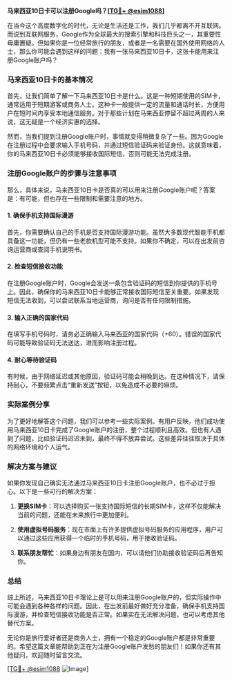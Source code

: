**马来西亚10日卡可以注册Google吗？[[TG💪+ @esim1088](https://t.me/s/esim1088)]**

在当今这个高度数字化的时代，无论是生活还是工作，我们几乎都离不开互联网。而说到互联网服务，Google作为全球最大的搜索引擎和科技巨头之一，其重要性毋庸置疑。但如果你是一位经常旅行的朋友，或者是一名需要在国外使用网络的人士，那么你可能会遇到这样的问题：我有一张马来西亚10日卡，这张卡能用来注册Google账户吗？

### 马来西亚10日卡的基本情况

首先，让我们简单了解一下马来西亚10日卡是什么。这是一种短期使用的SIM卡，通常适用于短期游客或商务人士。这种卡一般提供一定的流量和通话时长，方便用户在短时间内享受本地通信服务。对于那些计划在马来西亚停留不超过两周的人来说，这无疑是一个经济实惠的选择。

然而，当我们提到注册Google账户时，事情就变得稍微复杂了一些。因为Google在注册过程中会要求输入手机号码，并通过短信验证码来验证身份。这就意味着，你的马来西亚10日卡必须能够接收国际短信，否则可能无法完成注册。

### 注册Google账户的步骤与注意事项

那么，具体来说，马来西亚10日卡是否真的可以用来注册Google账户呢？答案是：有可能，但也存在一些限制和需要注意的地方。

#### 1. 确保手机支持国际漫游
首先，你需要确认自己的手机是否支持国际漫游功能。虽然大多数现代智能手机都具备这一功能，但仍有一些老款机型可能不支持。如果你不确定，可以在出发前咨询运营商或查阅手机说明书。

#### 2. 检查短信接收功能
在注册Google账户时，Google会发送一条包含验证码的短信到你提供的手机号上。因此，确保你的马来西亚10日卡能够正常接收国际短信至关重要。如果发现短信无法收到，可以尝试联系当地运营商，询问是否有任何限制措施。

#### 3. 输入正确的国家代码
在填写手机号码时，请务必正确输入马来西亚的国家代码（+60）。错误的国家代码可能导致验证码无法送达，进而影响注册过程。

#### 4. 耐心等待验证码
有时候，由于网络延迟或其他原因，验证码可能会稍晚到达。在这种情况下，请保持耐心，不要频繁点击“重新发送”按钮，以免造成不必要的麻烦。

### 实际案例分享

为了更好地解答这个问题，我们可以参考一些实际案例。有用户反映，他们成功使用马来西亚10日卡完成了Google账户的注册，整个过程顺利且高效。但也有人遇到了问题，比如验证码迟迟未到，最终不得不放弃尝试。这些差异往往取决于具体的网络环境和个人运气。

### 解决方案与建议

如果你发现自己确实无法通过马来西亚10日卡注册Google账户，也不必过于担心。以下是一些可行的解决方案：

1. **更换SIM卡**：可以选择购买一张支持国际短信的长期SIM卡，这样不仅能解决当前的问题，还能在未来旅行中更加便利。
   
2. **使用虚拟号码服务**：现在市面上有许多提供虚拟号码服务的应用程序，用户可以通过这些应用获得一个临时的手机号码，用于接收验证码。

3. **联系朋友帮忙**：如果身边有朋友在国内，可以请他们协助接收验证码后再告知你。

### 总结

综上所述，马来西亚10日卡理论上是可以用来注册Google账户的，但实际操作中可能会遇到各种各样的问题。因此，在出发前最好做好充分准备，确保手机支持国际漫游，并检查短信接收功能是否正常。如果实在无法解决问题，也可以考虑其他替代方案。

无论你是旅行爱好者还是商务人士，拥有一个稳定的Google账户都是非常重要的。希望这篇文章能帮助到正在为注册Google账户发愁的朋友们！如果你还有其他疑问，欢迎随时留言交流。

[[TG💪+ @esim1088](https://t.me/s/esim1088) ![Image](https://i.postimg.cc/4NQfJmqS/Snipaste-2025-05-13-00-14-12.png)]